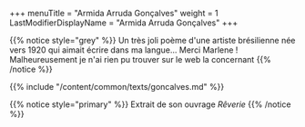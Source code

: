 +++
menuTitle = "Armida Arruda Gonçalves"
weight = 1
LastModifierDisplayName = "Armida Arruda Gonçalves"
+++


{{% notice style="grey" %}}
Un très joli poème d'une artiste brésilienne née vers 1920 qui aimait écrire dans ma langue... Merci Marlene ! Malheureusement je n'ai rien pu trouver sur le web la concernant
{{% /notice %}}

{{% include "/content/common/texts/goncalves.md" %}}

{{% notice style="primary" %}}
Extrait de son ouvrage *Rêverie*
{{% /notice %}}
